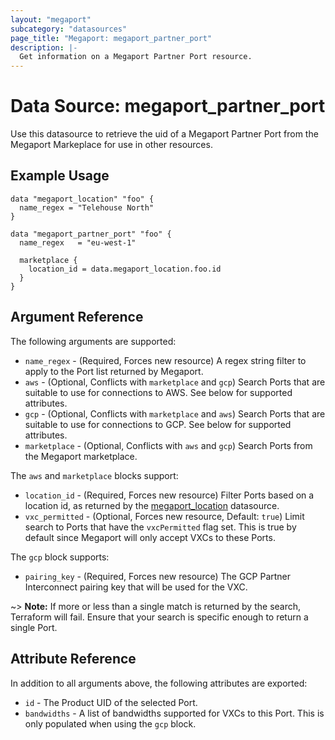 ```yaml
---
layout: "megaport"
subcategory: "datasources"
page_title: "Megaport: megaport_partner_port"
description: |-
  Get information on a Megaport Partner Port resource.
---
```


# Data Source: megaport_partner_port

Use this datasource to retrieve the uid of a Megaport Partner Port from the
Megaport Markeplace for use in other resources.

## Example Usage

```hcl
data "megaport_location" "foo" {
  name_regex = "Telehouse North"
}

data "megaport_partner_port" "foo" {
  name_regex   = "eu-west-1"

  marketplace {
    location_id = data.megaport_location.foo.id
  }
}
```

## Argument Reference

The following arguments are supported:

* `name_regex` - (Required, Forces new resource) A regex string filter to apply
to the Port list returned by Megaport.
* `aws` - (Optional, Conflicts with `marketplace` and `gcp`) Search Ports that
are suitable to use for connections to AWS. See below for supported attributes.
* `gcp` - (Optional, Conflicts with `marketplace` and `aws`) Search Ports that
are suitable to use for connections to GCP. See below for supported attributes.
* `marketplace` - (Optional, Conflicts with `aws` and `gcp`) Search Ports from
the Megaport marketplace.

The `aws` and `marketplace` blocks support:

* `location_id` - (Required, Forces new resource) Filter Ports based on a
location id, as returned by the [megaport_location](/docs/providers/megaport/d/location.html)
datasource.
* `vxc_permitted` - (Optional, Forces new resource, Default: `true`) Limit
search to Ports that have the `vxcPermitted` flag set. This is true by default
since Megaport will only accept VXCs to these Ports.

The `gcp` block supports:

* `pairing_key` - (Required, Forces new resource) The GCP Partner Interconnect
pairing key that will be used for the VXC.

~> **Note:** If more or less than a single match is returned by the search,
Terraform will fail. Ensure that your search is specific enough to return a
single Port.

## Attribute Reference

In addition to all arguments above, the following attributes are exported:

* `id` - The Product UID of the selected Port.
* `bandwidths` - A list of bandwidths supported for VXCs to this Port. This is
only populated when using the `gcp` block.

